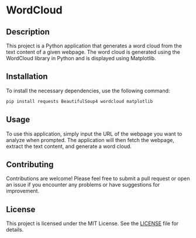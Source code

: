 # WordCloud

## Description

This project is a Python application that generates a word cloud from the text content of a given webpage. The word cloud is generated using the WordCloud library in Python and is displayed using Matplotlib.

## Installation

To install the necessary dependencies, use the following command:

```bash
pip install requests BeautifulSoup4 wordcloud matplotlib
```


## Usage

To use this application, simply input the URL of the webpage you want to analyze when prompted. The application will then fetch the webpage, extract the text content, and generate a word cloud.

## Contributing

Contributions are welcome! Please feel free to submit a pull request or open an issue if you encounter any problems or have suggestions for improvement.

## License

This project is licensed under the MIT License. See the [LICENSE](LICENSE) file for details.

